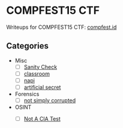 # COMPFEST15 CTF

Writeups for COMPFEST15 CTF: [compfest.id](https://compfest.id/)

## Categories

- Misc
    - [ ] [Sanity Check](Sanity%20Check/)
    - [ ] [classroom](classroom/)
    - [ ] [napi](napi/)
    - [ ] [artificial secret](artificial%20secret/)

- Forensics
    - [ ] [not simply corrupted](not%20simply%20corrupted/)

- OSINT
   - [ ] [Not A CIA Test](Not%20A%20CIA%20Test/)
   
